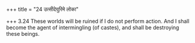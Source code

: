 +++
title = "24 उत्सीदेयुरिमे लोका"

+++
3.24 These worlds will be ruined if I do not perform action. And I shall
become the agent of intermingling (of castes), and shall be destroying
these beings.
